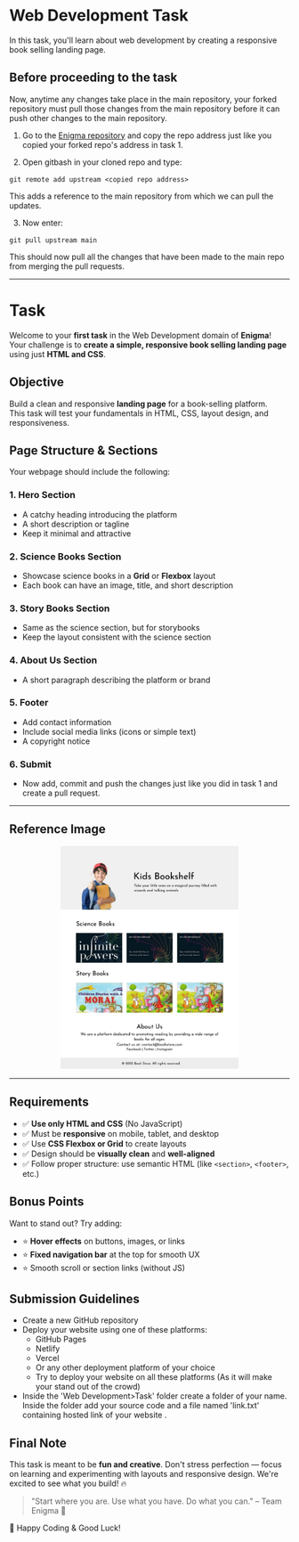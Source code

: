 # Web Development Task

In this task, you'll learn about web development by creating a responsive book selling landing page.

## Before proceeding to the task

Now, anytime any changes take place in the main repository, your forked repository must pull those changes from the main repository before it can push other changes to the main repository.

1. Go to the [Enigma repository](https://github.com/EnigmaVSSUT/Induction-2025) and copy the repo address just like you copied your forked repo's address in task 1.

2. Open gitbash in your cloned repo and type:

```
git remote add upstream <copied repo address>
```

This adds a reference to the main repository from which we can pull the updates.

3. Now enter:

```
git pull upstream main
```

This should now pull all the changes that have been made to the main repo from merging the pull requests.


---

# Task

Welcome to your **first task** in the Web Development domain of **Enigma**!
Your challenge is to **create a simple, responsive book selling landing page** using just **HTML and CSS**.

## Objective

Build a clean and responsive **landing page** for a book-selling platform.  
This task will test your fundamentals in HTML, CSS, layout design, and responsiveness.

## Page Structure & Sections

Your webpage should include the following:

### 1. Hero Section

- A catchy heading introducing the platform
- A short description or tagline
- Keep it minimal and attractive

### 2. Science Books Section

- Showcase science books in a **Grid** or **Flexbox** layout
- Each book can have an image, title, and short description

### 3. Story Books Section

- Same as the science section, but for storybooks
- Keep the layout consistent with the science section

### 4. About Us Section

- A short paragraph describing the platform or brand

### 5. Footer

- Add contact information
- Include social media links (icons or simple text)
- A copyright notice

### 6. Submit
 - Now add, commit and push the changes just like you did in task 1 and create a pull request.
 
---

## Reference Image

 <p align="center"> 
        <img src="../../../assets/webdev_sample.jpg" height='400'>
   </p>

---

## Requirements

- ✅ **Use only HTML and CSS** (No JavaScript)
- ✅ Must be **responsive** on mobile, tablet, and desktop
- ✅ Use **CSS Flexbox or Grid** to create layouts
- ✅ Design should be **visually clean** and **well-aligned**
- ✅ Follow proper structure: use semantic HTML (like `<section>`, `<footer>`, etc.)

## Bonus Points

Want to stand out? Try adding:

- ⭐ **Hover effects** on buttons, images, or links
- ⭐ **Fixed navigation bar** at the top for smooth UX
- ⭐ Smooth scroll or section links (without JS)

## Submission Guidelines

- Create a new GitHub repository
- Deploy your website using one of these platforms:
  - GitHub Pages
  - Netlify
  - Vercel
  - Or any other deployment platform of your choice
  - Try to deploy your website on all these platforms (As it will make your stand out of the crowd)
- Inside the 'Web Development>Task' folder create a folder of your name. Inside the folder add your source code and a file named 'link.txt' containing hosted link of your website .

## Final Note

This task is meant to be **fun and creative**. Don't stress perfection — focus on learning and experimenting with layouts and responsive design. We're excited to see what you build! 🔥

> "Start where you are. Use what you have. Do what you can." – Team Enigma 💚

📁 Happy Coding & Good Luck!

